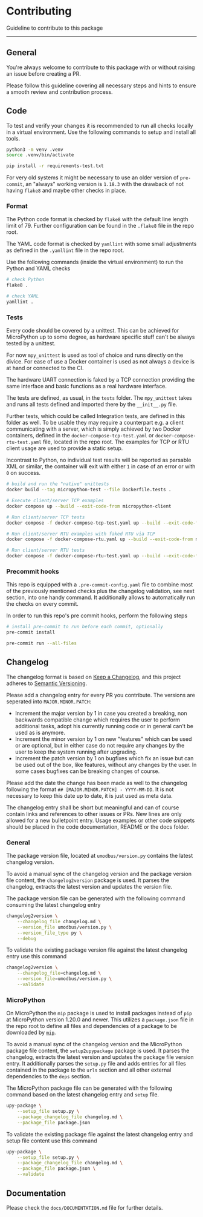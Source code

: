 # Contributing

Guideline to contribute to this package

---------------

## General

You're always welcome to contribute to this package with or without raising an
issue before creating a PR.

Please follow this guideline covering all necessary steps and hints to ensure
a smooth review and contribution process.

## Code

To test and verify your changes it is recommended to run all checks locally in
a virtual environment. Use the following commands to setup and install all
tools.

```bash
python3 -m venv .venv
source .venv/bin/activate

pip install -r requirements-test.txt
```

For very old systems it might be necessary to use an older version of
`pre-commit`, an "always" working version is `1.18.3` with the drawback of not
having `flake8` and maybe other checks in place.

### Format

The Python code format is checked by `flake8` with the default line length
limit of 79. Further configuration can be found in the `.flake8` file in the
repo root.

The YAML code format is checked by `yamllint` with some small adjustments as
defined in the `.yamllint` file in the repo root.

Use the following commands (inside the virtual environment) to run the Python
and YAML checks

```bash
# check Python
flake8 .

# check YAML
yamllint .
```

### Tests

Every code should be covered by a unittest. This can be achieved for
MicroPython up to some degree, as hardware specific stuff can't be always
tested by a unittest.

For now `mpy_unittest` is used as tool of choice and runs directly on the
divice. For ease of use a Docker container is used as not always a device is
at hand or connected to the CI.

The hardware UART connection is faked by a TCP connection providing the same
interface and basic functions as a real hardware interface.

The tests are defined, as usual, in the `tests` folder. The `mpy_unittest`
takes and runs all tests defined and imported there by the `__init__.py` file.

Further tests, which could be called Integration tests, are defined in this
folder as well. To be usable they may require a counterpart e.g. a client
communicating with a server, which is simply achieved by two Docker containers,
defined in the `docker-compose-tcp-test.yaml` or `docker-compose-rtu-test.yaml`
file, located in the repo root. The examples for TCP or RTU client usage are
used to provide a static setup.

Incontrast to Python, no individual test results will be reported as parsable
XML or similar, the container will exit with either `1` in case of an error or
with `0` on success.

```bash
# build and run the "native" unittests
docker build --tag micropython-test --file Dockerfile.tests .

# Execute client/server TCP examples
docker compose up --build --exit-code-from micropython-client

# Run client/server TCP tests
docker compose -f docker-compose-tcp-test.yaml up --build --exit-code-from micropython-client

# Run client/server RTU examples with faked RTU via TCP
docker compose -f docker-compose-rtu.yaml up --build --exit-code-from micropython-client

# Run client/server RTU tests
docker compose -f docker-compose-rtu-test.yaml up --build --exit-code-from micropython-client
```

### Precommit hooks

This repo is equipped with a `.pre-commit-config.yaml` file to combine most of
the previously mentioned checks plus the changelog validation, see next
section, into one handy command. It additionally allows to automatically run
the checks on every commit.

In order to run this repo's pre commit hooks, perform the following steps

```bash
# install pre-commit to run before each commit, optionally
pre-commit install

pre-commit run --all-files
```

## Changelog

The changelog format is based on [Keep a Changelog][ref-keep-a-changelog], and
this project adheres to [Semantic Versioning][ref-semantic-versioning].

Please add a changelog entry for every PR you contribute. The versions are
seperated into `MAJOR.MINOR.PATCH`:

- Increment the major version by 1 in case you created a breaking, non
backwards compatible change which requires the user to perform additional
tasks, adopt his currently running code or in general can't be used as is anymore.
- Increment the minor version by 1 on new "features" which can be used or are
optional, but in either case do not require any changes by the user to keep
the system running after upgrading.
- Increment the patch version by 1 on bugfixes which fix an issue but can be
used out of the box, like features, without any changes by the user. In some
cases bugfixes can be breaking changes of course.

Please add the date the change has been made as well to the changelog
following the format `## [MAJOR.MINOR.PATCH] - YYYY-MM-DD`. It is not
necessary to keep this date up to date, it is just used as meta data.

The changelog entry shall be short but meaningful and can of course contain
links and references to other issues or PRs. New lines are only allowed for a
new bulletpoint entry. Usage examples or other code snippets should be placed
in the code documentation, README or the docs folder.

### General

The package version file, located at `umodbus/version.py` contains the latest
changelog version.

To avoid a manual sync of the changelog version and the package version file
content, the `changelog2version` package is used. It parses the changelog,
extracts the latest version and updates the version file.

The package version file can be generated with the following command consuming
the latest changelog entry

```bash
changelog2version \
	--changelog_file changelog.md \
	--version_file umodbus/version.py \
	--version_file_type py \
	--debug
```

To validate the existing package version file against the latest changelog
entry use this command

```bash
changelog2version \
	--changelog_file=changelog.md \
	--version_file=umodbus/version.py \
	--validate
```

### MicroPython

On MicroPython the `mip` package is used to install packages instead of `pip`
at MicroPython version 1.20.0 and newer. This utilizes a `package.json` file
in the repo root to define all files and dependencies of a package to be
downloaded by [`mip`][ref-mip-docs].

To avoid a manual sync of the changelog version and the MicroPython package
file content, the `setup2upypackage` package is used. It parses the changelog,
extracts the latest version and updates the package file version entry. It
additionally parses the `setup.py` file and adds entries for all files
contained in the package to the `urls` section and all other external
dependencies to the `deps` section.

The MicroPython package file can be generated with the following command based
on the latest changelog entry and `setup` file.

```bash
upy-package \
	--setup_file setup.py \
	--package_changelog_file changelog.md \
	--package_file package.json
```

To validate the existing package file against the latest changelog entry and
setup file content use this command

```bash
upy-package \
	--setup_file setup.py \
	--package_changelog_file changelog.md \
	--package_file package.json \
	--validate
```

## Documentation

Please check the `docs/DOCUMENTATION.md` file for further details.

<!-- Links -->
[ref-keep-a-changelog]: https://keepachangelog.com/en/1.0.0/
[ref-semantic-versioning]: https://semver.org/spec/v2.0.0.html
[ref-mip-docs]: https://docs.micropython.org/en/v1.20.0/reference/packages.html
